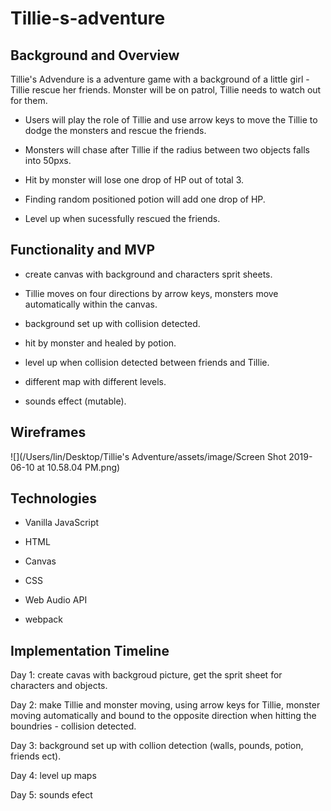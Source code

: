 # Tillie-s-adventure


## Background and Overview

Tillie's Advendure is a adventure game with a background of a little girl - Tillie rescue her friends. 
Monster will be on patrol, Tillie needs to watch out for them. 

* Users will play the role of Tillie and use arrow keys to move the Tillie to dodge the monsters and rescue the friends.

* Monsters will chase after Tillie if the radius between two objects falls into 50pxs. 

* Hit by monster will lose one drop of HP out of total 3. 

* Finding random positioned potion will add one drop of HP. 

* Level up when sucessfully rescued the friends. 


## Functionality and MVP 

* create canvas with background and characters sprit sheets.

* Tillie moves on four directions by arrow keys, monsters move automatically within the canvas. 

* background set up with collision detected.

* hit by monster and healed by potion.

* level up when collision detected between friends and Tillie.

* different map with different levels. 

* sounds effect (mutable).


## Wireframes 

![](/Users/lin/Desktop/Tillie's Adventure/assets/image/Screen Shot 2019-06-10 at 10.58.04 PM.png)


## Technologies

* Vanilla JavaScript 

* HTML

* Canvas

* CSS

* Web Audio API

* webpack


## Implementation Timeline 

Day 1: create cavas with backgroud picture, get the sprit sheet for characters and objects.

Day 2: make Tillie and monster moving, using arrow keys for Tillie, monster moving automatically and bound to the opposite direction when hitting the boundries - collision detected. 

Day 3: background set up with collion detection (walls, pounds, potion, friends ect).

Day 4: level up maps

Day 5: sounds efect 




